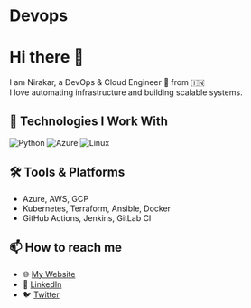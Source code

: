 # Devops
# Hi there 👋

I am Nirakar, a DevOps & Cloud Engineer 🚀 from 🇮🇳  
I love automating infrastructure and building scalable systems.

## 🔧 Technologies I Work With
![Python](https://img.shields.io/badge/-Python-333333?style=flat&logo=python)
![Azure](https://img.shields.io/badge/-Azure-0078D4?style=flat&logo=microsoft-azure)
![Linux](https://img.shields.io/badge/-Linux-FCC624?style=flat&logo=linux)

## 🛠️ Tools & Platforms
- Azure, AWS, GCP
- Kubernetes, Terraform, Ansible, Docker
- GitHub Actions, Jenkins, GitLab CI

## 📫 How to reach me
- 🌐 [My Website](https://your-website.com)
- 💼 [LinkedIn](https://linkedin.com/in/yourprofile)
- 🐦 [Twitter](https://twitter.com/yourhandle)
